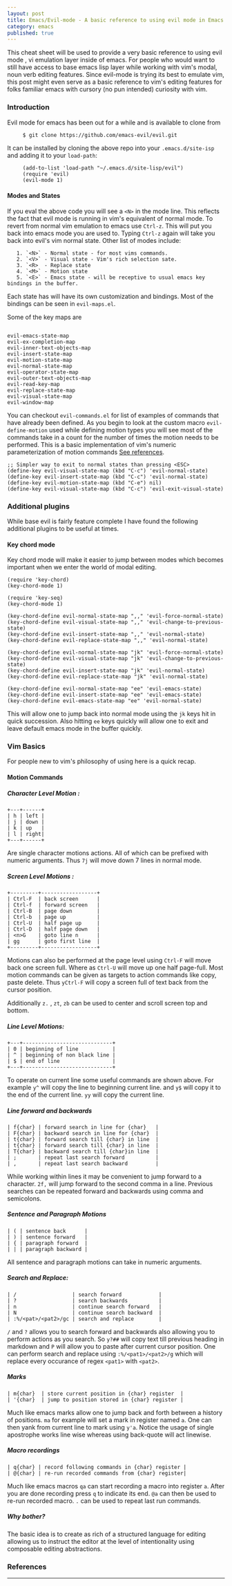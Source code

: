 ```yaml
--- 
layout: post 
title: Emacs/Evil-mode - A basic reference to using evil mode in Emacs.  
category: emacs 
published: true 
--- 
```



This cheat sheet will be used to provide a very basic reference to
using evil mode , vi emulation layer inside of emacs. For people who
would want to still have access to base emacs lisp layer while working
with vim's modal, noun verb editing features. Since evil-mode is
trying its best to emulate vim, this post might even serve as a basic
reference to vim's editing features for folks familiar emacs with
cursory (no pun intended) curiosity with vim.

### Introduction

Evil mode for emacs has been out for a while and is available to clone
from

```bash
     $ git clone https://github.com/emacs-evil/evil.git
```

It can be installed by cloning the above repo into your `.emacs.d/site-isp` and adding it to your `load-path`:

```emacslisp
     (add-to-list 'load-path "~/.emacs.d/site-lisp/evil")
     (require 'evil)
     (evil-mode 1)
```

#### Modes and States

If you eval the above code you will see a `<N>` in the mode line. This
reflects the fact that evil mode is running in vim's equivalent of
normal mode.  To revert from normal vim emulation to emacs use
`Ctrl-z`. This will put you back into emacs mode you are used
to. Typing `Ctrl-z` again will take you back into evil's vim normal
state. Other list of modes include:

       1. `<N>` - Normal state - for most vims commands.
       2. `<V>` - Visual state - Vim's rich selection sate.
       3. `<R>  - Replace state
       4. `<M>` - Motion state
       5. `<E>` - Emacs state - will be receptive to usual emacs key bindings in the buffer.


Each state has will have its own customization and bindings. Most of
the bindings can be seen in `evil-maps.el`.

Some of the key maps are
```emacslisp

evil-emacs-state-map 
evil-ex-completion-map
evil-inner-text-objects-map
evil-insert-state-map
evil-motion-state-map
evil-normal-state-map
evil-operator-state-map
evil-outer-text-objects-map
evil-read-key-map
evil-replace-state-map
evil-visual-state-map
evil-window-map
```

You can checkout `evil-commands.el` for list of examples of commands
that have already been defined. As you begin to look at the custom
macro `evil-define-motion` used while defining motion types you will
see most of the commands take in a count for the number of times the
motion needs to be performed. This is a basic implementation of vim's
numeric parameterization of motion commands [See references][1].

```emacslisp
;; Simpler way to exit to normal states than pressing <ESC>
(define-key evil-visual-state-map (kbd "C-c") 'evil-normal-state)
(define-key evil-insert-state-map (kbd "C-c") 'evil-normal-state)
(define-key evil-motion-state-map (kbd "C-e") nil)
(define-key evil-visual-state-map (kbd "C-c") 'evil-exit-visual-state)

```
### Additional plugins

While base evil is fairly feature complete I have found the following
additional plugins to be useful at times.

#### Key chord mode

Key chord mode will make it easier to jump between modes which becomes
important when we enter the world of modal editing.

```
(require 'key-chord)
(key-chord-mode 1)

(require 'key-seq)
(key-chord-mode 1)

(key-chord-define evil-normal-state-map ",," 'evil-force-normal-state)
(key-chord-define evil-visual-state-map ",," 'evil-change-to-previous-state)
(key-chord-define evil-insert-state-map ",," 'evil-normal-state)
(key-chord-define evil-replace-state-map ",," 'evil-normal-state)

(key-chord-define evil-normal-state-map "jk" 'evil-force-normal-state)
(key-chord-define evil-visual-state-map "jk" 'evil-change-to-previous-state)
(key-chord-define evil-insert-state-map "jk" 'evil-normal-state)
(key-chord-define evil-replace-state-map "jk" 'evil-normal-state)

(key-chord-define evil-normal-state-map "ee" 'evil-emacs-state)
(key-chord-define evil-insert-state-map "ee" 'evil-emacs-state)
(key-chord-define evil-emacs-state-map "ee" 'evil-normal-state)
```

This will allow one to jump back into normal mode using the `jk` keys
hit in quick succession. Also hitting `ee` keys quickly will allow one
to exit and leave default emacs mode in the buffer quickly.

### Vim Basics

For people new to vim's philosophy of using here is a quick recap.

#### Motion Commands

##### Character Level Motion :

```
+---+------+
| h | left |
| j | down |
| k | up   |
| l | right|
+---+------+
```

Are single character motions actions. All of which can be
prefixed with numeric arguments. Thus `7j` will move down 7
lines in normal mode.

##### Screen Level Motions :
```
+---------+------------------+
| Ctrl-F  | back screen      |
| Ctrl-f  | forward screen   |
| Ctrl-B  | page down        |
| Ctrl-b  | page up          |
| Ctrl-U  | half page up     |
| Ctrl-D  | half page down   |
| <n>G    | goto line n      |
| gg      | goto first line  |
+---------+------------------+
```


Motions can also be performed at the page level using `Ctrl-F` will move
back one screen full. Where as `Ctrl-U` will move up one half page-full.
Most motion commands can be given as targets to action commands like copy, paste
delete. Thus `yCtrl-F` will copy a screen full of text back from the cursor position.

Additionally `z.` , `zt`, `zb` can be used to center and scroll screen
top and bottom.


##### Line Level Motions:


```
+---+-----------------------------+
| 0 | beginning of line           |
| ^ | beginning of non black line |
| $ | end of line                 |
+---+-----------------------------+
```
      
To operate on current line some useful commands are shown
above. For example `y^` will copy the line to beginning current
line. and `y$` will copy it to the end of the current line. `yy`
will copy the current line. 


##### Line forward and backwards
```
| f{char} | forward search in line for {char}   |
| F{char} | backward search in line for {char}  |
| t{char} | forward search till {char} in line  |
| t{char} | forward search till {char} in line  |
| T{char} | backward search till {char}in line  |
| ;       | repeat last search forward          |
| ,       | repeat last search backward         | 

```

While working within lines it may be convenient to jump forward to a
character. `2f,` will jump forward to the second comma in a
line. Previous searches can be repeated forward and backwards using
comma and semicolons.


##### Sentence and Paragraph Motions

```
| ( | sentence back      |
| ) | sentence forward   |
| { | paragraph forward  |
| | | paragraph backward |

```

All sentence and paragraph motions can take in numeric arguments.

##### Search and Replace:
```
| /                  | search forward            |
| ?                  | search backwards          |
| n                  | continue search forward   |
| N                  | continue search backward  |
| :%/<pat>/<pat2>/gc | search and replace        |
```

`/` and `?` allows you to search forward and backwards also allowing
you to perform actions as you search. So `y?##` will copy text till
previous heading in markdown and `P` will allow you to paste after
current cursor position. One can perform search and replace using
`:%/<pat1>/<pat2>/g` which will replace every occurance of regex
`<pat1>` with `<pat2>`.


##### Marks
```
| m{char}  | store current position in {char} register  |
| '{char}  | jump to position stored in {char} register |
```

Much like emacs marks allow one to jump back and forth between a
history of positions. `ma` for example will set a mark in register
named `a`. One can then yank from current line to mark using `y'a`.
Notice the usage of single apostrophe works line wise whereas using
back-quote will act linewise.

##### Macro recordings

```
| q{char} | record following commands in {char} register |
| @{char} | re-run recorded commands from {char} register|
```

Much like emacs macros `qa` can start recording a macro into register
`a`.  After you are done recording press `q` to indicate its end. `@a`
can then be used to re-run recorded macro. `.` can be used to repeat
last run commands.



##### Why bother?

The basic idea is to create as rich of a structured language for
editing allowing us to instruct the editor at the level of
intentionality using composable editing abstractions.


### References

[1]: http://blog.jakubarnold.cz/2014/06/23/evil-mode-how-to-switch-from-vim-to-emacs.html

---
